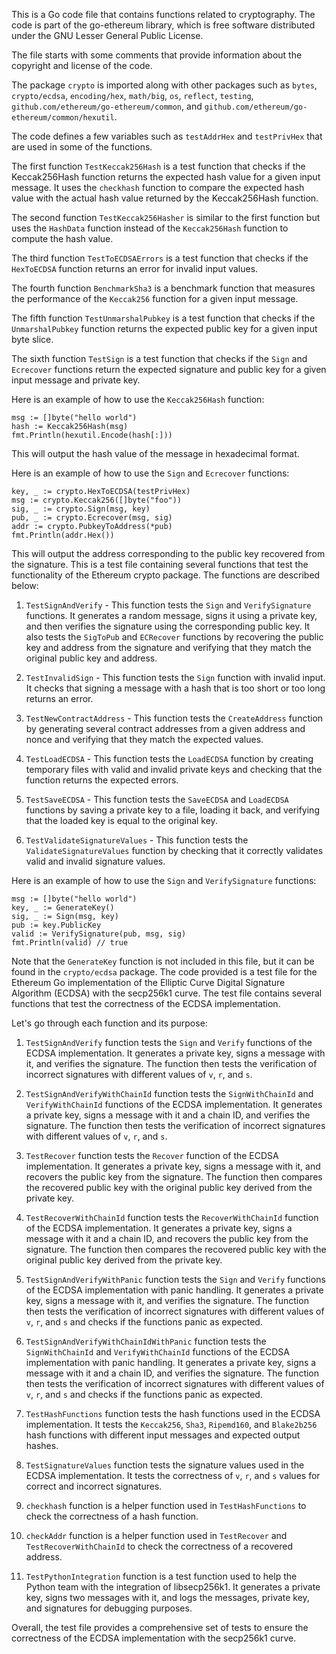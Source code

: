 This is a Go code file that contains functions related to cryptography. The code is part of the go-ethereum library, which is free software distributed under the GNU Lesser General Public License.

The file starts with some comments that provide information about the copyright and license of the code.

The package `crypto` is imported along with other packages such as `bytes`, `crypto/ecdsa`, `encoding/hex`, `math/big`, `os`, `reflect`, `testing`, `github.com/ethereum/go-ethereum/common`, and `github.com/ethereum/go-ethereum/common/hexutil`.

The code defines a few variables such as `testAddrHex` and `testPrivHex` that are used in some of the functions.

The first function `TestKeccak256Hash` is a test function that checks if the Keccak256Hash function returns the expected hash value for a given input message. It uses the `checkhash` function to compare the expected hash value with the actual hash value returned by the Keccak256Hash function.

The second function `TestKeccak256Hasher` is similar to the first function but uses the `HashData` function instead of the `Keccak256Hash` function to compute the hash value.

The third function `TestToECDSAErrors` is a test function that checks if the `HexToECDSA` function returns an error for invalid input values.

The fourth function `BenchmarkSha3` is a benchmark function that measures the performance of the `Keccak256` function for a given input message.

The fifth function `TestUnmarshalPubkey` is a test function that checks if the `UnmarshalPubkey` function returns the expected public key for a given input byte slice.

The sixth function `TestSign` is a test function that checks if the `Sign` and `Ecrecover` functions return the expected signature and public key for a given input message and private key.

Here is an example of how to use the `Keccak256Hash` function:

```
msg := []byte("hello world")
hash := Keccak256Hash(msg)
fmt.Println(hexutil.Encode(hash[:]))
```

This will output the hash value of the message in hexadecimal format.

Here is an example of how to use the `Sign` and `Ecrecover` functions:

```
key, _ := crypto.HexToECDSA(testPrivHex)
msg := crypto.Keccak256([]byte("foo"))
sig, _ := crypto.Sign(msg, key)
pub, _ := crypto.Ecrecover(msg, sig)
addr := crypto.PubkeyToAddress(*pub)
fmt.Println(addr.Hex())
```

This will output the address corresponding to the public key recovered from the signature. This is a test file containing several functions that test the functionality of the Ethereum crypto package. The functions are described below:

1. `TestSignAndVerify` - This function tests the `Sign` and `VerifySignature` functions. It generates a random message, signs it using a private key, and then verifies the signature using the corresponding public key. It also tests the `SigToPub` and `ECRecover` functions by recovering the public key and address from the signature and verifying that they match the original public key and address.

2. `TestInvalidSign` - This function tests the `Sign` function with invalid input. It checks that signing a message with a hash that is too short or too long returns an error.

3. `TestNewContractAddress` - This function tests the `CreateAddress` function by generating several contract addresses from a given address and nonce and verifying that they match the expected values.

4. `TestLoadECDSA` - This function tests the `LoadECDSA` function by creating temporary files with valid and invalid private keys and checking that the function returns the expected errors.

5. `TestSaveECDSA` - This function tests the `SaveECDSA` and `LoadECDSA` functions by saving a private key to a file, loading it back, and verifying that the loaded key is equal to the original key.

6. `TestValidateSignatureValues` - This function tests the `ValidateSignatureValues` function by checking that it correctly validates valid and invalid signature values.

Here is an example of how to use the `Sign` and `VerifySignature` functions:

```
msg := []byte("hello world")
key, _ := GenerateKey()
sig, _ := Sign(msg, key)
pub := key.PublicKey
valid := VerifySignature(pub, msg, sig)
fmt.Println(valid) // true
```

Note that the `GenerateKey` function is not included in this file, but it can be found in the `crypto/ecdsa` package. The code provided is a test file for the Ethereum Go implementation of the Elliptic Curve Digital Signature Algorithm (ECDSA) with the secp256k1 curve. The test file contains several functions that test the correctness of the ECDSA implementation.

Let's go through each function and its purpose:

1. `TestSignAndVerify` function tests the `Sign` and `Verify` functions of the ECDSA implementation. It generates a private key, signs a message with it, and verifies the signature. The function then tests the verification of incorrect signatures with different values of `v`, `r`, and `s`.

2. `TestSignAndVerifyWithChainId` function tests the `SignWithChainId` and `VerifyWithChainId` functions of the ECDSA implementation. It generates a private key, signs a message with it and a chain ID, and verifies the signature. The function then tests the verification of incorrect signatures with different values of `v`, `r`, and `s`.

3. `TestRecover` function tests the `Recover` function of the ECDSA implementation. It generates a private key, signs a message with it, and recovers the public key from the signature. The function then compares the recovered public key with the original public key derived from the private key.

4. `TestRecoverWithChainId` function tests the `RecoverWithChainId` function of the ECDSA implementation. It generates a private key, signs a message with it and a chain ID, and recovers the public key from the signature. The function then compares the recovered public key with the original public key derived from the private key.

5. `TestSignAndVerifyWithPanic` function tests the `Sign` and `Verify` functions of the ECDSA implementation with panic handling. It generates a private key, signs a message with it, and verifies the signature. The function then tests the verification of incorrect signatures with different values of `v`, `r`, and `s` and checks if the functions panic as expected.

6. `TestSignAndVerifyWithChainIdWithPanic` function tests the `SignWithChainId` and `VerifyWithChainId` functions of the ECDSA implementation with panic handling. It generates a private key, signs a message with it and a chain ID, and verifies the signature. The function then tests the verification of incorrect signatures with different values of `v`, `r`, and `s` and checks if the functions panic as expected.

7. `TestHashFunctions` function tests the hash functions used in the ECDSA implementation. It tests the `Keccak256`, `Sha3`, `Ripemd160`, and `Blake2b256` hash functions with different input messages and expected output hashes.

8. `TestSignatureValues` function tests the signature values used in the ECDSA implementation. It tests the correctness of `v`, `r`, and `s` values for correct and incorrect signatures.

9. `checkhash` function is a helper function used in `TestHashFunctions` to check the correctness of a hash function.

10. `checkAddr` function is a helper function used in `TestRecover` and `TestRecoverWithChainId` to check the correctness of a recovered address.

11. `TestPythonIntegration` function is a test function used to help the Python team with the integration of libsecp256k1. It generates a private key, signs two messages with it, and logs the messages, private key, and signatures for debugging purposes.

Overall, the test file provides a comprehensive set of tests to ensure the correctness of the ECDSA implementation with the secp256k1 curve.